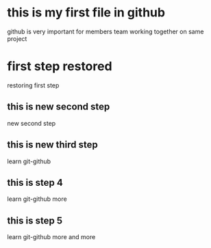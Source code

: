 # this is my first file in github

github is very important for members team working together on same project

# first step restored

restoring first step

## this is new second step

new second step

## this is new third step

learn git-github

## this is step 4

learn git-github more

## this is step 5

learn git-github more and more

